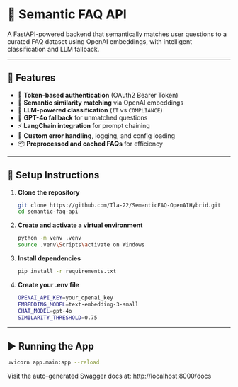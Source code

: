# 📘 Semantic FAQ API

A FastAPI-powered backend that semantically matches user questions to a curated FAQ dataset using OpenAI embeddings, with intelligent classification and LLM fallback.

---

## 🚀 Features

- 🔐 **Token-based authentication** (OAuth2 Bearer Token)
- 🧠 **Semantic similarity matching** via OpenAI embeddings
- 🤖 **LLM-powered classification** (`IT` vs `COMPLIANCE`)
- 💬 **GPT-4o fallback** for unmatched questions
- ⚡ **LangChain integration** for prompt chaining
- 🧰 **Custom error handling**, logging, and config loading
- 📦 **Preprocessed and cached FAQs** for efficiency

---

## 🔧 Setup Instructions
1. **Clone the repository**
   ```bash
   git clone https://github.com/Ila-22/SemanticFAQ-OpenAIHybrid.git
   cd semantic-faq-api
3. **Create and activate a virtual environment**
   ```bash
   python -m venv .venv
   source .venv\Scripts\activate on Windows
5. **Install dependencies**
   ```bash
   pip install -r requirements.txt
7. **Create your .env file**
   ```bash
   OPENAI_API_KEY=your_openai_key
   EMBEDDING_MODEL=text-embedding-3-small
   CHAT_MODEL=gpt-4o
   SIMILARITY_THRESHOLD=0.75

---

## ▶️ Running the App
```bash
uvicorn app.main:app --reload
```
Visit the auto-generated Swagger docs at: http://localhost:8000/docs


